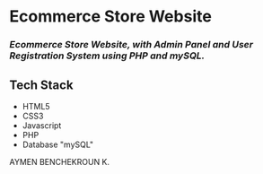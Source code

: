 # Ecommerce Store Website

### *Ecommerce Store Website, with Admin Panel and User Registration System using PHP and mySQL.*

## Tech Stack

- HTML5
- CSS3
- Javascript
- PHP
- Database "mySQL"

AYMEN BENCHEKROUN K.
